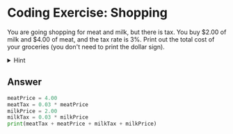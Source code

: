 # Coding Exercise: Shopping

You are going shopping for meat and milk, but there is tax. You buy $2.00 of milk and $4.00 of meat, and the tax rate is 3%. 
Print out the total cost of your groceries (you don't need to print the dollar sign). 
<details>
  <summary>
    Hint
    </summary>
  
![image](https://user-images.githubusercontent.com/86063895/236764930-6ffb3ec8-3d21-4a03-96c8-4b2632527a53.png)
  
  [rubber duck debugging](http://www.codinghorror.com/blog/2012/03/rubber-duck-problem-solving.html)
</details>

## Answer 
```python
meatPrice = 4.00
meatTax = 0.03 * meatPrice
milkPrice = 2.00
milkTax = 0.03 * milkPrice
print(meatTax + meatPrice + milkTax + milkPrice)

